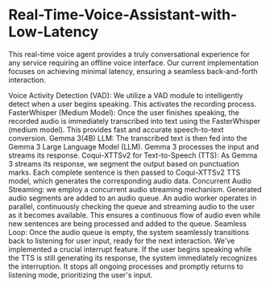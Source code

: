 # Real-Time-Voice-Assistant-with-Low-Latency

This real-time voice agent provides a truly conversational experience for any service requiring an offline voice interface. Our current implementation focuses on achieving minimal latency, ensuring a seamless back-and-forth interaction.

Voice Activity Detection (VAD): We utilize a VAD module to intelligently detect when a user begins speaking. This activates the recording process.
FasterWhisper (Medium Model): Once the user finishes speaking, the recorded audio is immediately transcribed into text using the FasterWhisper (medium model). This provides fast and accurate speech-to-text conversion.
Gemma 3(4B) LLM: The transcribed text is then fed into the Gemma 3 Large Language Model (LLM). Gemma 3 processes the input and streams its response.
Coqui-XTTSv2 for Text-to-Speech (TTS): As Gemma 3 streams its response, we segment the output based on punctuation marks. Each complete sentence is then passed to Coqui-XTTSv2 TTS model, which generates the corresponding audio data.
Concurrent Audio Streaming: we employ a concurrent audio streaming mechanism. Generated audio segments are added to an audio queue. An audio worker operates in parallel, continuously checking the queue and streaming audio to the user as it becomes available. This ensures a continuous flow of audio even while new sentences are being processed and added to the queue.
Seamless Loop: Once the audio queue is empty, the system seamlessly transitions back to listening for user input, ready for the next interaction.
We've implemented a crucial interrupt feature. If the user begins speaking while the TTS is still generating its response, the system immediately recognizes the interruption. It stops all ongoing processes and promptly returns to listening mode, prioritizing the user's input.
